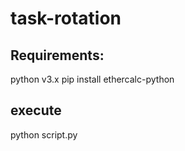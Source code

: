 # task-rotation

## Requirements:
 python v3.x
 pip install ethercalc-python

## execute
 python script.py
